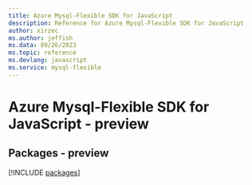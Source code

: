 ```yaml
---
title: Azure Mysql-Flexible SDK for JavaScript
description: Reference for Azure Mysql-Flexible SDK for JavaScript
author: xirzec
ms.author: jeffish
ms.data: 09/26/2023
ms.topic: reference
ms.devlang: javascript
ms.service: mysql-flexible
---
```

# Azure Mysql-Flexible SDK for JavaScript - preview
## Packages - preview
[!INCLUDE [packages](mysql-flexible-index.md)]